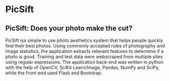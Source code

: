 # PicSift
PicSift: Does your photo make the cut?
---
PicSift isa simple to use photo aesthetics system that helps people quickly find their best photos. Using commonly accepted rules of photography and image statistics, the application extracts relevant features to determine if a photo is good. Training and test data were webscraped from multiple sites using regular expressions. The application back-end was written in python with the help of OpenCV, SciKit Learn/Image, Pandas, NumPy and SciPy, while the front-end used Flask and Bootstrap.
